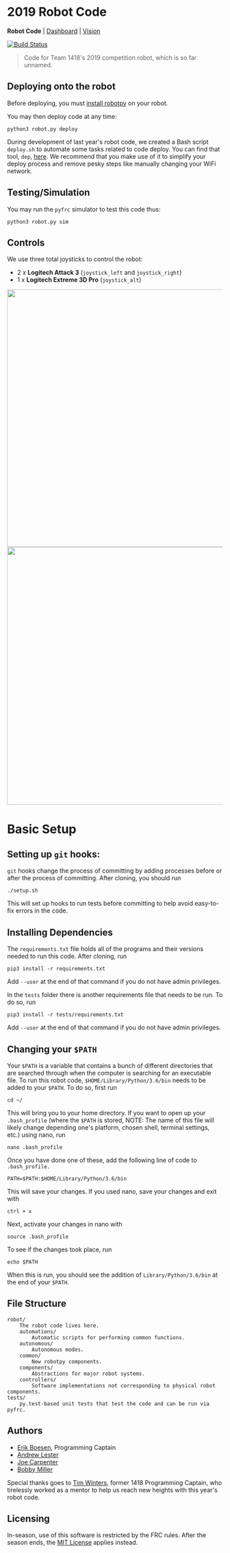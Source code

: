 # 2019 Robot Code
**Robot Code** | [Dashboard](https://github.com/frc1418/2019-dashboard) | [Vision](https://github.com/frc1418/2019-vision)

[![Build Status](https://travis-ci.com/frc1418/2019-robot.svg?token=VDF6qgkKLeZhHqMRYJnC&branch=master)](https://travis-ci.com/frc1418/2019-robot)

> Code for Team 1418's 2019 competition robot, which is so far unnamed.

## Deploying onto the robot
Before deploying, you must [install robotpy](http://robotpy.readthedocs.io/en/stable/install/robot.html#install-robotpy) on your robot.

You may then deploy code at any time:

	python3 robot.py deploy

During development of last year's robot code, we created a Bash script `deploy.sh` to automate some tasks related to code deploy. You can find that tool, `dep`, [here](https://github.com/frc1418/dep). We recommend that you make use of it to simplify your deploy process and remove pesky steps like manually changing your WiFi network.

## Testing/Simulation
You may run the `pyfrc` simulator to test this code thus:

    python3 robot.py sim

## Controls
We use three total joysticks to control the robot:

* 2 x **Logitech Attack 3** (`joystick_left` and `joystick_right`)
* 1 x **Logitech Extreme 3D Pro** (`joystick_alt`)

<img src="res/ATK3.png" height="600"><img src="res/X3D.png" height="600">

# Basic Setup

## Setting up `git` hooks:

`git` hooks change the process of committing by adding processes before or after the process of committing. After cloning, you should run

	./setup.sh

This will set up hooks to run tests before committing to help avoid easy-to-fix errors in the code.

## Installing Dependencies

The `requirements.txt` file holds all of the programs and their versions needed to run this code. After cloning, run

	pip3 install -r requirements.txt

Add `--user` at the end of that command if you do not have admin privileges.

In the `tests` folder there is another requirements file that needs to be run. To do so, run

	pip3 install -r tests/requirements.txt

Add `--user` at the end of that command if you do not have admin privileges.

## Changing your `$PATH`

Your `$PATH` is a variable that contains a bunch of different directories that are searched through when the computer is searching for an executable file. To run this robot code, `$HOME/Library/Python/3.6/bin` needs to be added to your `$PATH`. To do so, first run

	cd ~/

This will bring you to your home directory. If you want to open up your `.bash_profile` (where the `$PATH` is stored, NOTE: The name of this file will likely change depending one's platform, chosen shell, terminal settings, etc.) using nano, run

	nano .bash_profile

Once you have done one of these, add the following line of code to `.bash_profile.`

  	PATH=$PATH:$HOME/Library/Python/3.6/bin

This will save your changes. If you used nano, save your changes and exit with

	ctrl + x

Next, activate your changes in nano with

	source .bash_profile

To see if the changes took place, run

	echo $PATH

When this is run, you should see the addition of `Library/Python/3.6/bin` at the end of your `$PATH`.

## File Structure

    robot/
    	The robot code lives here.
        automations/
            Automatic scripts for performing common functions.
        autonomous/
            Autonomous modes.
        common/
            New robotpy components.
        components/
            Abstractions for major robot systems.
        controllers/
            Software implementations not corresponding to physical robot components.
	tests/
		py.test-based unit tests that test the code and can be run via pyfrc.

## Authors
* [Erik Boesen](https://github.com/ErikBoesen), Programming Captain
* [Andrew Lester](https://github.com/AndrewLester)
* [Joe Carpenter](https://github.com/JosephCarpenter)
* [Bobby Miller](https://github.com/BobbyMi11er)

Special thanks goes to [Tim Winters](https://github.com/Twinters007), former 1418 Programming Captain, who tirelessly worked as a mentor to help us reach new heights with this year's robot code.

## Licensing
In-season, use of this software is restricted by the FRC rules. After the season ends, the [MIT License](LICENSE) applies instead.
